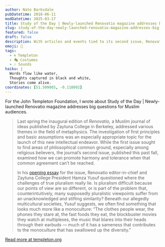 ```yaml
---
author: Nate Barksdale
pubDatetime: 2018-06-11
modDatetime: 2025-03-17
title: Study of the Day | Newly-launched Renovatio magazine addresses big questions for Muslim audiences
slug: study-of-the-day-newly-launched-renovatio-magazine-addresses-big-questions-for-muslim-audiences
featured: false
draft: false
description: With articles and events tied to its second issue, Renovatio magazine is hitting its stride
emoji: 📝
tags:
  - 🌀 Templeton
  - 🎭 Costumes
  - 🎶 Sounds
haiku: |
  Words flow like water,
  Thoughts captured in black and white,
  Stories come alive.
coordinates: [51.509865, -0.118092]
---
```


For the John Templeton Foundation, I wrote about Study of the Day | Newly-launched Renovatio magazine addresses big questions for Muslim audiences.

> Last spring the inaugural edition of *Renovatio,* a Muslim journal of ideas published by Zaytuna College in Berkeley, addressed various themes in the field of metaphysics. The investigation of first principles and basic assumptions was an especially appropriate topic for the launch of this new intellectual endeavor. While the first issue sought to find areas of philosophical common ground, especially among religious believers, the journal’s second issue, published this past fall, examined how we can promote harmony and tolerance when that common agreement can’t be reached.
>
> In his [opening essay](https://renovatio.zaytuna.edu/article/pluralism-in-a-monoculture-of-conformity) for the issue, Renovatio editor-in-chief and Zaytuna College President Hamza Yusuf questioned where the challenges of true pluralism really lie. Is pluralism difficult because our points of view are so different, or is part of the problem that, counterintuitively, many supposedly pluralistic viewpoints suffer from an unacknowledged and stifling similarity? Beneath our allegedly multicultural societies, Yusuf suggests, we often find something that looks much more like a monoculture: “The clothes people wear, the phones they stare at, the fast foods they eat, the blockbuster movies they watch at multiplexes, the music that blares into their heads through their earbuds — much of it has a sameness that contributes to the monoculture that has swallowed up the diversity.”

[Read more at templeton.org](https://www.templeton.org/news/renovatio)
